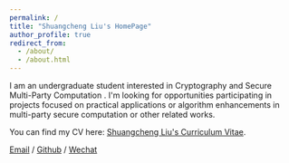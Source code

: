 ```yaml
---
permalink: /
title: "Shuangcheng Liu's HomePage"
author_profile: true
redirect_from: 
  - /about/
  - /about.html
---
```


I am an undergraduate student interested in Cryptography and Secure Multi-Party Computation . I'm looking for opportunities participating in projects focused on practical applications or algorithm enhancements in multi-party secure computation or other related works.

You can find my CV here: [Shuangcheng Liu's Curriculum Vitae](../assets/Curriculum_Vitae.pdf).

[Email](mailto:lsc2021@sjtu.edu.cn) / [Github](https://github.com/Double-City) / [Wechat](../images/wechat.jpg)
